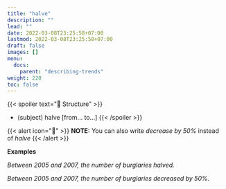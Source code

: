 ```yaml
---
title: "halve"
description: ""
lead: ""
date: 2022-03-08T23:25:58+07:00
lastmod: 2022-03-08T23:25:58+07:00
draft: false
images: []
menu:
  docs:
    parent: "describing-trends"
weight: 220
toc: false
---
```


{{< spoiler text="🌱 Structure" >}}
- (subject) halve [from... to...]
{{< /spoiler >}}

{{< alert icon="📝" >}}
**NOTE:** You can also write _decrease by 50%_ instead of _halve_
{{< /alert >}}

**Examples**

_Between 2005 and 2007, the number of burglaries halved._

_Between 2005 and 2007, the number of burglaries decreased by 50%._